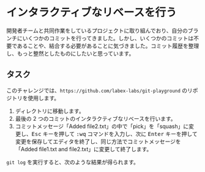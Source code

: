 # インタラクティブなリベースを行う

開発者チームと共同作業をしているプロジェクトに取り組んでおり、自分のブランチにいくつかのコミットを行ってきました。しかし、いくつかのコミットは不要であることや、結合する必要があることに気づきました。コミット履歴を整理し、もっと整然としたものにしたいと思っています。

## タスク

このチャレンジでは、`https://github.com/labex-labs/git-playground` のリポジトリを使用します。

1. ディレクトリに移動します。
2. 最後の 2 つのコミットのインタラクティブなリベースを行います。
3. コミットメッセージ「Added file2.txt」の中で「pick」を「squash」に変更し、<kbd>Esc</kbd> キーを押して <kbd>:wq</kbd> コマンドを入力し、次に <kbd>Enter</kbd> キーを押して変更を保存してエディタを終了し、同じ方法でコミットメッセージを「Added file1.txt and file2.txt」に変更して終了します。

`git log` を実行すると、次のような結果が得られます。

```shell

```
